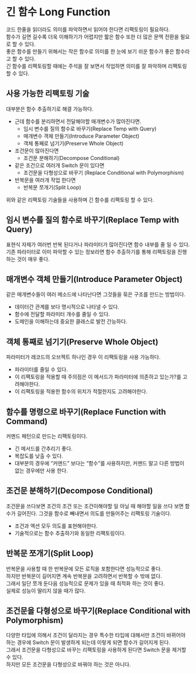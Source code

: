 # 긴 함수 Long Function

코드 한줄을 읽더라도 의미를 파악하면서 읽어야 한다면 리팩토링이 필요하다.  
함수가 길면 길수록 더욱 이해하기가 어렵지만 짧은 함수 또한 더 많은 문맥 전환을 필요로 할 수 있다.  
좋은 함수를 만들기 위해서는 작은 함수로 의미를 한 눈에 보기 쉬운 함수가 좋은 함수라고 할 수 있다.  
긴 함수를 리팩토링할 때에는 주석을 잘 보면서 작업하면 의미를 잘 파악하며 리팩토링 할 수 있다.

## 사용 가능한 리팩토링 기술
대부분은 함수 추출하기로 해결 가능하다.  
- 근데 함수를 분리하면서 전달해야할 매개변수가 많아진다면.
  - 임시 변수를 질의 함수로 바꾸기(Replace Temp with Query)
  - 매개변수 객체 만들기(Introduce Parameter Object)
  - 객체 통째로 넘기기(Preserve Whole Object)
- 조건문이 많아진다면
  - 조건문 분해하기(Decompose Conditional)
- 같은 조건으로 여러개 Switch 문이 있다면
  - 조건문을 다형성으로 바꾸기 (Replace Conditional with Polymorphism)
- 반복문을 여러개 작업 한다면
  - 반복문 쪼개기(Split Loop)

위와 같은 리팩토링 기술들을 사용하며 긴 함수를 리팩토링 할 수 있다.

## 임시 변수를 질의 함수로 바꾸기(Replace Temp with Query)
표현식 자체가 여러번 반복 된다거나 파라미터가 많아진다면 함수 내부를 줄 일 수 있다.  
기존 파라미터로 이미 파악할 수 있는 정보라면 함수 추출하기를 통해 리팩토링을 진행하는 것이 매우 좋다.

## 매개변수 객체 만들기(Introduce Parameter Object)
같은 매개변수들이 여러 메소드에 나타난다면 그것들을 묶은 구조를 만드는 방법이다.
- 데이터간 관계를 보다 명시적으로 나타낼 수 있다.
- 함수에 전달할 파라미터 개수를 줄일 수 있다.
- 도메인을 이해하는데 중요한 클래스로 발전 간능하다.

## 객체 통째로 넘기기(Preserve Whole Object)
파라미터가 레코드의 오브젝트 하나인 경우 이 리팩토링을 사용 가능하다.
- 파라미터를 줄일 수 있다.
- 이 리팩토링을 적용할 때 주의점은 이 메서드가 파라미터에 의존하고 있는가?를 고려해야한다.
- 이 리팩토링을 적용한 함수의 위치가 적절한지도 고려해야한다.

## 함수를 명령으로 바꾸기(Replace Function with Command)
커멘드 페턴으로 만드는 리팩토링이다.  
- 긴 메서드를 간추리기 좋다.
- 복잡도를 낮출 수 있다.
- 대부분의 경우에 “커맨드” 보다는 “함수”를 사용하지만, 커맨드 말고 다른 방법이 없는 경우에만 사용
한다.
## 조건문 분해하기(Decompose Conditional)
조건문을 쓰다보면 조건의 조건 또는 조건이해야할 일 아닐 때 해야할 일을 쓰다 보면 함수가 길어진다.
그[]()것을 함수로 빼내면서 의도를 만들어주는 리팩토링 기술이다.
- 조건과 액션 모두 의도를 표현해야한다.
- 기술적으로는 함수 추출하기와 동일한 리팩토링이다.

## 반복문 쪼개기(Split Loop)
반복문을 사용할 때 한 반복문에 모든 로직을 포함한다면 성능적으로 좋다.  
하지만 반복문이 길어지면 계속 반복문을 고려하면서 반복할 수 밖에 없다.  
그래서 일단 쪼개 둔다음 성능적으로 문제가 있을 때 최적화 하는 것이 좋다.  
실제로 성능이 딸리지 않을 때가 많다.

## 조건문을 다형성으로 바꾸기(Replace Conditional with Polymorphism)
다양한 타입에 의해서 조건이 달라지는 경우 특수한 타입에 대해서만 조건이 바뀌어야 하는 경우에 Switch 문이 발생하게 되는데 이렇게 되면 함수가 길어지게 된다.  
그래서 조건문을 다형성으로 바꾸는 리팩토링을 사용하게 된다면 Switch 문을 제거할 수 있다.  
하지만 모든 조건문을 다형성으로 바꿔야 하는 것은 아니다.
